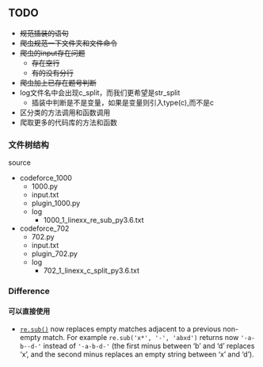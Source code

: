 ## TODO
- ~~规范插装的语句~~
- ~~爬虫规范一下文件夹和文件命令~~
- ~~爬虫的input存在问题~~
    - ~~存在空行~~
    - ~~有的没有分行~~
- ~~爬虫加上已存在题号判断~~
- log文件名中会出现c_split，而我们更希望是str_split
    - 插装中判断是不是变量，如果是变量则引入type(c),而不是c
- 区分类的方法调用和函数调用
- 爬取更多的代码库的方法和函数

### 文件树结构

source

- codeforce_1000
  - 1000.py
  - input.txt
  - plugin_1000.py
  - log
    - 1000_1_linexx_re_sub_py3.6.txt
- codeforce_702
  - 702.py
  - input.txt
  - plugin_702.py
  - log
    - 702_1_linexx_c_split_py3.6.txt 

### Difference

#### 可以直接使用

- [`re.sub()`](https://docs.python.org/3/library/re.html#re.sub) now replaces empty matches adjacent to a previous non-empty match. For example `re.sub('x*', '-', 'abxd')` returns now `'-a-b--d-'` instead of `'-a-b-d-'` (the first minus between ‘b’ and ‘d’ replaces ‘x’, and the second minus replaces an empty string between ‘x’ and ‘d’).